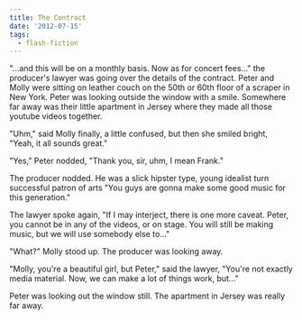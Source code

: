 ```yaml
---
title: The Contract
date: '2012-07-15'
tags:
  - flash-fiction
---
```


"...and this will be on a monthly basis. Now as for concert fees..." the
producer's lawyer was going over the details of the contract. Peter and Molly
were sitting on leather couch on the 50th or 60th floor of a scraper in New
York. Peter was looking outside the window with a smile. Somewhere far away was
their little apartment in Jersey where they made all those youtube videos
together.

<!-- truncate -->

"Uhm," said Molly finally, a little confused, but then she smiled bright, "Yeah,
it all sounds great."

"Yes," Peter nodded, "Thank you, sir, uhm, I mean Frank."

The producer nodded. He was a slick hipster type, young idealist turn successful
patron of arts "You guys are gonna make some good music for this generation."

The lawyer spoke again, "If I may interject, there is one more caveat. Peter,
you cannot be in any of the videos, or on stage. You will still be making music,
but we will use somebody else to..."

"What?" Molly stood up. The producer was looking away.

"Molly, you're a beautiful girl, but Peter," said the lawyer, "You're not
exactly media material. Now, we can make a lot of things work, but..."

Peter was looking out the window still. The apartment in Jersey was really far
away.

